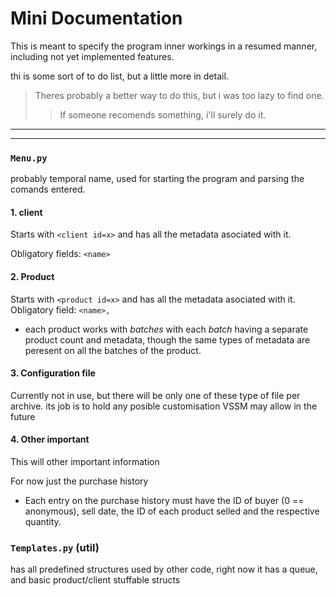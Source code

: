 # Mini Documentation

This is meant to specify the program inner workings in a resumed manner, 
including not yet implemented features.

thi is some sort of to do list, but a little more in detail.

>Theres probably a better way to do this, but i was too lazy to find one.
>>If someone recomends something, i'll surely do it.

---
---
### `Menu.py`
probably temporal name, used for starting the program and parsing the 
comands entered.

#### 1. client
Starts with `<client id=x>` and has all the metadata asociated with it.

Obligatory fields: `<name>`

#### 2. Product
Starts with `<product id=x>` and has all the metadata asociated with it.
Obligatory field: `<name>,`


- each product works with *batches* with each *batch* having a separate 
product count and metadata, though the same types of metadata are peresent 
on all the batches of the product.

#### 3. Configuration file
Currently not in use, but there will be only one of these type of 
file per archive. its job is to hold any posible customisation VSSM 
may allow in the future 

#### 4. Other important
This will other important information

For now just the purchase history
- Each entry on the purchase history must have the ID of buyer (0 == anonymous), 
sell date, the ID of each product selled and the respective quantity.

### `Templates.py` (util)
has all predefined structures used by other code, right now it has a queue, and
basic product/client stuffable structs